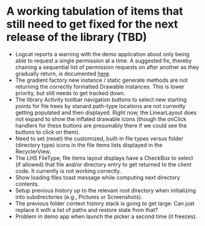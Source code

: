 # A working tabulation of items that still need to get fixed for the next release of the library (TBD)

* Logcat reports a warning with the demo application about only being able to 
  request a single permission at a time. A suggested fix, thereby chaining a sequential 
  list of permission requests on after another as they gradually return, is 
  documented [here](https://stackoverflow.com/questions/42035244/getting-w-activity-can-request-only-one-set-of-permissions-at-a-time).
* The gradient factory new instance / static generate methods are not returning the 
  correctly formatted Drawable instances. This is lower priority, but still needs to get tracked down. 
* The library Activity toolbar navigation buttons to select new starting points for file trees 
  by stanard path-type locations are not currently getting populated and then displayed. 
  Right now, the LinearLayout does not expand to show the inflated drawable icons (though the 
  onClick handlers for these buttons are presumably there if we could see the buttons 
  to click on them). 
* Need to set (reset) the customized, built-in file types versus folder (directory type) icons in the 
  file items lists displayed in the RecyclerView.
* The LHS FileType, file items layout displays have a CheckBox to select (if allowed) that file and/or directory 
  entry to get returned to the client code. It currently is not working correctly.
* Show loading files toast message while computing next directory contents.
* Setup previous history up to the relevant root directory when initializing into subdirectories (e.g., Pictures or Screenshots).
* The previous folder context history stack is going to get large: Can just replace it with a list of paths and
  restore state from that?
* Problem in demo app when launch the picker a second time (it freezes).


